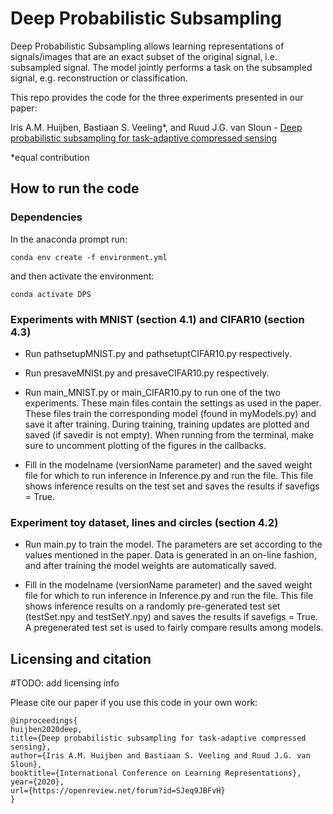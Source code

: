 # Deep Probabilistic Subsampling

Deep Probabilistic Subsampling allows learning representations of signals/images that are an exact subset of the original signal, i.e. subsampled signal.
The model jointly performs a task on the subsampled signal, e.g. reconstruction or classification. 


This repo provides the code for the three experiments presented in our paper:

Iris A.M. Huijben, Bastiaan S. Veeling*, and Ruud J.G. van Sloun - [Deep probabilistic subsampling for task-adaptive compressed sensing](https://openreview.net/forum?id=SJeq9JBFvH)

&ast;equal contribution

## How to run the code

### Dependencies
In the anaconda prompt run:
```
conda env create -f environment.yml
```
and then activate the environment:
```
conda activate DPS
```

### Experiments with MNIST (section 4.1) and CIFAR10 (section 4.3)
- Run pathsetupMNIST.py and pathsetuptCIFAR10.py respectively.

- Run presaveMNISt.py and presaveCIFAR10.py respectively.

- Run main_MNIST.py or main_CIFAR10.py to run one of the two experiments. 
These main files contain the settings as used in the paper.
These files train the corresponding model (found in myModels.py) and save it after training.
During training, training updates are plotted and saved (if savedir is not empty). 
When running from the terminal, make sure to uncomment plotting of the figures in the callbacks.

- Fill in the modelname (versionName parameter) and the saved weight file for which to run inference in Inference.py and run the file.
This file shows inference results on the test set and saves the results if savefigs = True.


### Experiment toy dataset, lines and circles (section 4.2)
- Run main.py to train the model. 
The parameters are set according to the values mentioned in the paper.
Data is generated in an on-line fashion, and after training the model weights are automatically saved.

- Fill in the modelname (versionName parameter) and the saved weight file for which to run inference in Inference.py and run the file.
This file shows inference results on a randomly pre-generated test set (testSet.npy and testSetY.npy) and saves the results if savefigs = True.
A pregenerated test set is used to fairly compare results among models. 

## Licensing and citation
#TODO: add licensing info

Please cite our paper if you use this code in your own work:

```
@inproceedings{
huijben2020deep,
title={Deep probabilistic subsampling for task-adaptive compressed sensing},
author={Iris A.M. Huijben and Bastiaan S. Veeling and Ruud J.G. van Sloun},
booktitle={International Conference on Learning Representations},
year={2020},
url={https://openreview.net/forum?id=SJeq9JBFvH}
}
```